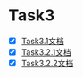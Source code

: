 # Task3

+ [x]  [Task3.1文档](./Task3.1文档.md)
+ [x]  [Task3.2.1文档](./Task3.2.1文档.md)
+ [x]  [Task3.2.2文档](./Task3.2.2文档.md)